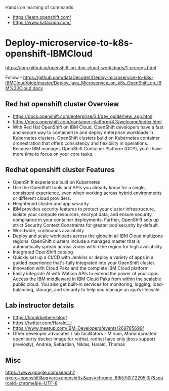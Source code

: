 Hands on learning of commands

- https://learn.openshift.com/
- https://www.katacoda.com/

# Deploy-microservice-to-k8s-openshift-IBMCloud

https://ibm.github.io/openshift-on-ibm-cloud-workshops/1-prereqs.html

Follow - https://github.com/dataDecode1/Deploy-microservice-to-k8s-IBMCloud/blob/master/Deploy_java_Microservice_on_k8s_OpenShift_on_IBM%20Cloud.docx

## Red hat openshift cluster Overview
- https://docs.openshift.com/enterprise/3.1/dev_guide/new_app.html
- https://docs.openshift.com/container-platform/4.3/welcome/index.html
- With Red Hat OpenShift on IBM Cloud, OpenShift developers have a fast and secure way to containerize and deploy enterprise workloads in Kubernetes clusters. OpenShift clusters build on Kubernetes container orchestration that offers consistency and flexibility in operations. Because IBM manages OpenShift Container Platform (OCP), you'll have more time to focus on your core tasks.

## Redhat openshift cluster Features
- OpenShift experience built on Kubernetes
- Use the OpenShift tools and APIs you already know for a single, consistent experience, even when working across hybrid environments or different cloud providers.
- Heightened cluster and app security
- IBM provides security features to protect your cluster infrastructure, isolate your compute resources, encrypt data, and ensure security compliance in your container deployments. Further, OpenShift sets up strict Security Context Constraints for greater pod security by default.
- Worldwide, continuous availability
- Deploy and scale workloads across the globe in all IBM Cloud multizone regions. OpenShift clusters include a managed master that is automatically spread across zones within the region for high availability.
- Integrated OpenShift catalog
- Quickly set up a CI/CD with Jenkins or deploy a variety of apps in a guided experience that's fully integrated into your OpenShift cluster.
- Innovation with Cloud Paks and the complete IBM Cloud platform
- Easily integrate AI with Watson APIs to extend the power of your apps. Access the IBM middleware in IBM Cloud Paks from within the scalable public cloud. You also get built-in services for monitoring, logging, load-balancing, storage, and security to help you manage an app’s lifecycle.

## Lab instructor details
- https://haralduebele.blog/
- https://twitter.com/Harald_U
- https://www.meetup.com/IBM-Developers/events/269785699/
- Other developer advocates / lab facilitators - Mirium, Marion(created openliberty docker image for redhat. redhat have only jboss support previosly), Andrea, Sebastian, Niklas, Harald, Thomas

## Misc
https://www.google.com/search?q=crc+openshift&oq=crc+openshift+&aqs=chrome..69i57j0l7.2295j0j7&sourceid=chrome&ie=UTF-8
